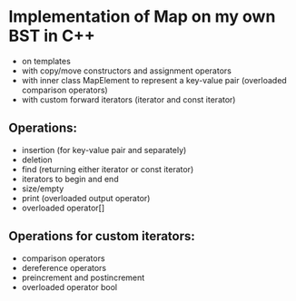 Implementation of Map on my own BST in C++ 
============================
* on templates
* with copy/move constructors and assignment operators
* with inner class MapElement to represent a key-value pair (overloaded comparison operators)
* with custom forward iterators (iterator and const iterator)

## Operations:
- insertion (for key-value pair and separately)
- deletion
- find (returning either iterator or const iterator)
- iterators to begin and end
- size/empty
- print (overloaded output operator)
- overloaded operator[]

## Operations for custom iterators:
- comparison operators
- dereference operators
- preincrement and postincrement
- overloaded operator bool

